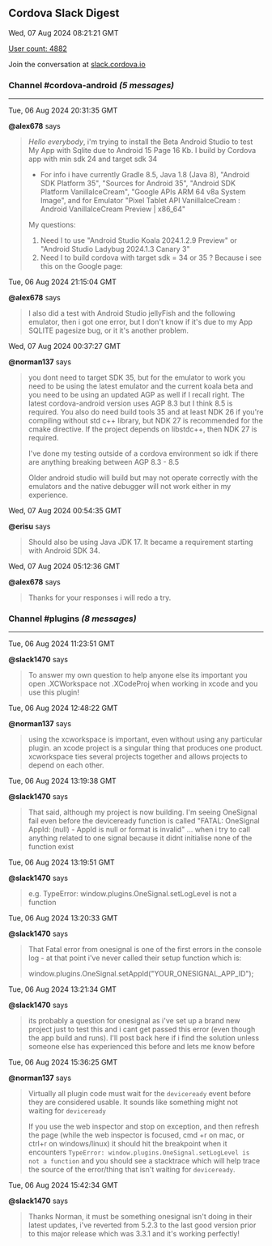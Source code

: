 ## Cordova Slack Digest
Wed, 07 Aug 2024 08:21:21 GMT

[User count: 4882](https://cordova.slack.com/)


Join the conversation at [slack.cordova.io](http://slack.cordova.io/)

### __Channel #cordova-android__ _(5 messages)_
---

Tue, 06 Aug 2024 20:31:35 GMT

__@alex678__ says 
> *Hello everybody*, i'm trying to install the Beta Android Studio to test My App with Sqlite due to Android 15 Page 16 Kb.
> I build by Cordova app with min sdk 24 and target sdk 34
> * For info i have currently Gradle 8.5, Java 1.8 (Java 8), "Android SDK Platform 35", "Sources for Android 35", "Android SDK Platform VanillaIceCream", "Google APIs ARM 64 v8a System Image", and for Emulator "Pixel Tablet API VanillaIceCream : Android VanillaIceCream Preview | x86_64"
> 
> My questions:
> 1. Need I to use "Android Studio Koala 2024.1.2.9 Preview" or "Android Studio Ladybug 2024.1.3 Canary 3"
> 2. Need I to build cordova with target sdk = 34 or 35 ? Because i see this on the Google page:
> 

Tue, 06 Aug 2024 21:15:04 GMT

__@alex678__ says 
> I also did a test with Android Studio jellyFish and the following emulator, then i got one error, but I don't know if it's due to my App SQLITE pagesize bug, or it it's another problem.
> 

Wed, 07 Aug 2024 00:37:27 GMT

__@norman137__ says 
> you dont need to target SDK 35, but for the emulator to work you need to be using the latest emulator and the current koala beta and you need to be using an updated AGP as well if I recall right. The latest cordova-android version uses AGP 8.3 but I think 8.5 is required. You also do need build tools 35 and at least NDK 26 if you're compiling without std c++ library, but NDK 27 is recommended for the cmake directive. If the project depends on libstdc++, then NDK 27 is required.
> 
> I've done my testing outside of a cordova environment so idk if there are anything breaking between AGP 8.3 - 8.5
> 
> Older android studio will build but may not operate correctly with the emulators and the native debugger will not work either in my experience.
> 

Wed, 07 Aug 2024 00:54:35 GMT

__@erisu__ says 
> Should also be using Java JDK 17. It became a requirement starting with Android SDK 34.
> 

Wed, 07 Aug 2024 05:12:36 GMT

__@alex678__ says 
> Thanks for your responses i will redo a try.
> 

### __Channel #plugins__ _(8 messages)_
---

Tue, 06 Aug 2024 11:23:51 GMT

__@slack1470__ says 
> To answer my own question to help anyone else its important you open .XCWorkspace not .XCodeProj when working in xcode and you use this plugin!
> 

Tue, 06 Aug 2024 12:48:22 GMT

__@norman137__ says 
> using the xcworkspace is important, even without using any particular plugin. an xcode project is a singular thing that produces one product. xcworkspace ties several projects together and allows projects to depend on each other.
> 

Tue, 06 Aug 2024 13:19:38 GMT

__@slack1470__ says 
> That said, although my project is now building. I'm seeing OneSignal fail even before the deviceready function is called "FATAL: OneSignal AppId: (null) - AppId is null or format is invalid" ... when i try to call anything related to one signal because it didnt initialise none of the function exist
> 

Tue, 06 Aug 2024 13:19:51 GMT

__@slack1470__ says 
> e.g. TypeError: window.plugins.OneSignal.setLogLevel is not a function
> 

Tue, 06 Aug 2024 13:20:33 GMT

__@slack1470__ says 
> That Fatal error from onesignal is one of the first errors in the console log - at that point i've never called their setup function which is:
> 
> window.plugins.OneSignal.setAppId("YOUR_ONESIGNAL_APP_ID");
> 

Tue, 06 Aug 2024 13:21:34 GMT

__@slack1470__ says 
> its probably a question for onesignal as i've set up a brand new project just to test this and i cant get passed this error (even though the app build and runs). I'll post back here if i find the solution unless someone else has experienced this before and lets me know before
> 

Tue, 06 Aug 2024 15:36:25 GMT

__@norman137__ says 
> Virtually all plugin code must wait for the `deviceready` event before they are considered usable. It sounds like something might not waiting for `deviceready`
> 
> If you use the web inspector and stop on exception, and then refresh the page (while the web inspector is focused, cmd +r on mac, or ctrl+r on windows/linux) it should hit the breakpoint when it encounters `TypeError: window.plugins.OneSignal.setLogLevel is not a function` and you should see a stacktrace which will help trace the source of the error/thing that isn't waiting for `deviceready`.
> 

Tue, 06 Aug 2024 15:42:34 GMT

__@slack1470__ says 
> Thanks Norman, it must be something onesignal isn't doing in their latest updates, i've reverted from 5.2.3 to the last good version prior to this major release which was 3.3.1 and it's working perfectly!
> 
